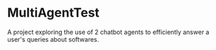 # MultiAgentTest
A project exploring the use of 2 chatbot agents to efficiently answer a user's queries about softwares.
